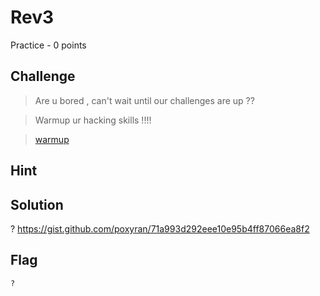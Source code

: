 # Rev3
Practice - 0 points

## Challenge 
> Are u bored , can't wait until our challenges are up ??

> Warmup ur hacking skills !!!!

> [warmup](warmup)

## Hint
> 

## Solution
?
https://gist.github.com/poxyran/71a993d292eee10e95b4ff87066ea8f2

## Flag
`?`